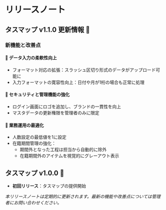 # リリースノート
## タスマップ v1.1.0 更新情報 🚀
### 新機能と改善点
#### 📅 データ入力の柔軟性向上
- フォーマット対応の拡張：スラッシュ区切り形式のデータがアップロード可能に
- 入力フォーマットの寛容性向上：日付や月が1桁の場合も正常に処理

#### 🔐 セキュリティと管理機能の強化
- ログイン画面にロゴを追加し、ブランドの一貫性を向上
- マスタデータの更新権限を管理者のみに限定

#### 💼 業務運用の最適化
- 人数設定の最低値を1に設定
- 在籍期間管理の強化：
    - 期間外となった工程は担当から自動的に除外
    - 在籍期間外のアイテムを視覚的にグレーアウト表示

## タスマップ v1.0.0 🎉
- **初回リリース**：タスマップの提供開始

_本リリースノートは定期的に更新されます。最新の機能や改善点については管理者にお問い合わせください。_

